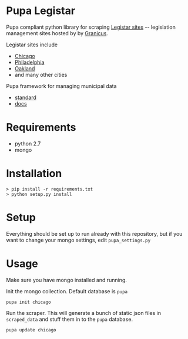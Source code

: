 # Pupa Legistar

Pupa compliant python library for scraping [Legistar sites](http://www.granicus.com/Legistar/Product-Overview.aspx) 
-- legislation management sites hosted by by [Granicus](http://www.granicus.com/Streaming-Media-Government.aspx).

Legistar sites include 
- [Chicago](http://chicago.legistar.com)
- [Philadelphia](http://phila.legistar.com)
- [Oakland](http://oakland.legistar.com/legislation.aspx)
- and many other cities

Pupa framework for managing municipal data
- [standard](https://github.com/opencivicdata/pupa)
- [docs](http://opencivicdata.readthedocs.org/en/latest/)

# Requirements

* python 2.7
* mongo

# Installation

```console
> pip install -r requirements.txt
> python setup.py install 
```

# Setup

Everything should be set up to run already with this repository, but if you want to change your mongo settings, edit `pupa_settings.py`

# Usage

Make sure you have mongo installed and running.

Init the mongo collection. Default database is `pupa`
```console
pupa init chicago 
```

Run the scraper. This will generate a bunch of static json files in `scraped_data` and stuff them in to the `pupa` database.
```console
pupa update chicago
```